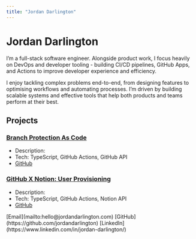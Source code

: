 ```yaml
---
title: "Jordan Darlington"
---
```


# Jordan Darlington

I’m a full-stack software engineer. Alongside product work, I focus heavily on DevOps and developer tooling - building CI/CD pipelines, GitHub Apps, and Actions to improve developer experience and efficiency.

I enjoy tackling complex problems end-to-end, from designing features to optimising workflows and automating processes. I’m driven by building scalable systems and effective tools that help both products and teams perform at their best.

## Projects

### [Branch Protection As Code](https://jordandarlington.com/branch-protection-as-code)
- Description: 
- Tech: TypeScript, GitHub Actions, GitHub API
- [GitHub](https://github.com/jordandarlington/branch-protection-as-code)

### [GitHub X Notion: User Provisioning](https://jordandarlington.com/github-notion-user-provisioning)
- Description:
- Tech: TypeScript, GitHub Actions, Notion API
- [GitHub](https://github.com/jordandarlington/github-notion-user-provisioning)

<div markdown="1" style="display: flex; justify-content: center; gap: 2rem; align-items: center;">
    [Email](mailto:hello@jordandarlington.com)
    [GitHub](https://github.com/jordandarlington)
    [LinkedIn](https://www.linkedin.com/in/jordan-darlington/)
</div>